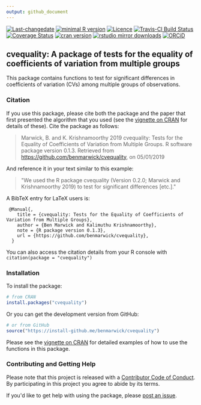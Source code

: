 ```yaml
---
output: github_document
---
```

<!-- rmarkdown v1 -->
<!-- README.md is generated from README.Rmd. Please edit that file -->




[![Last-changedate](https://img.shields.io/badge/last%20change-2019--01--05-brightgreen.svg)](https://github.com/benmarwick/cvequality/commits/master) 
[![minimal R version](https://img.shields.io/badge/R%3E%3D-3.5.0-brightgreen.svg)](https://cran.r-project.org/)
[![Licence](https://img.shields.io/github/license/mashape/apistatus.svg)](http://choosealicense.com/licenses/mit/) 
[![Travis-CI Build Status](https://travis-ci.org/benmarwick/cvequality.svg?branch=master)](https://travis-ci.org/benmarwick/cvequality)
[![Coverage Status](https://img.shields.io/codecov/c/github/benmarwick/cvequality/master.svg)](https://codecov.io/github/benmarwick/cvequality?branch=master) 
[![cran version](http://www.r-pkg.org/badges/version/cvequality)](https://cran.r-project.org/package=cvequality) 
[![rstudio mirror downloads](http://cranlogs.r-pkg.org/badges/cvequality)](https://cran.r-project.org/package=cvequality)
[![ORCiD](https://img.shields.io/badge/ORCiD-0000--0001--7879--4531-green.svg)](http://orcid.org/0000-0001-7879-4531)


## cvequality: A package of tests for the equality of coefficients of variation from multiple groups

This package contains functions to test for significant differences in coefficients of variation (CVs) among multiple groups of observations. 

### Citation

If you use this package, please cite both the package and the paper that first presented the algorithm that you used (see the [vignette on CRAN](https://CRAN.R-project.org/package=cvequality) for details of these). Cite the package as follows:

> Marwick, B. and K. Krishnamoorthy 2019 cvequality: Tests for the Equality of Coefficients of Variation from Multiple Groups. R software package version 0.1.3. Retrieved from https://github.com/benmarwick/cvequality, on 05/01/2019

And reference it in your text similar to this example:

> "We used the R package cvequality (Version 0.2.0; Marwick and Krishnamoorthy 2019) to test for significant differences [etc.]."

A BibTeX entry for LaTeX users is:

```
 @Manual{,
    title = {cvequality: Tests for the Equality of Coefficients of Variation from Multiple Groups},
    author = {Ben Marwick and Kalimuthu Krishnamoorthy},
    note = {R package version 0.1.3},
    url = {https://github.com/benmarwick/cvequality},
  }
```

You can also access the citation details from your R console with `citation(package = "cvequality")`

### Installation

To install the package:


```r
# from CRAN
install.packages("cvequality")
```

Or you can get the development version from GitHub:


```r
# or from GitHub
source("https://install-github.me/benmarwick/cvequality")
```

Please see the [vignette on CRAN](https://CRAN.R-project.org/package=cvequality) for detailed examples of how to use the functions in this package. 

### Contributing and Getting Help

Please note that this project is released with a [Contributor Code of Conduct](CONDUCT.md). By participating in this project you agree to abide by its terms.

If you'd like to get help with using the package, please [post an issue](https://github.com/benmarwick/cvequality/issues/new).
